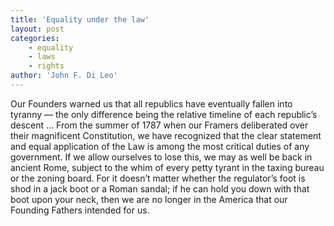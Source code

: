 ```yaml
---
title: 'Equality under the law'
layout: post
categories:
    - equality
    - laws
    - rights
author: 'John F. Di Leo'
---
```


Our Founders warned us that all republics have eventually fallen into tyranny — the only difference being the relative timeline of each republic’s descent … From the summer of 1787 when our Framers deliberated over their magnificent Constitution, we have recognized that the clear statement and equal application of the Law is among the most critical duties of any government. If we allow ourselves to lose this, we may as well be back in ancient Rome, subject to the whim of every petty tyrant in the taxing bureau or the zoning board. For it doesn’t matter whether the regulator’s foot is shod in a jack boot or a Roman sandal; if he can hold you down with that boot upon your neck, then we are no longer in the America that our Founding Fathers intended for us.